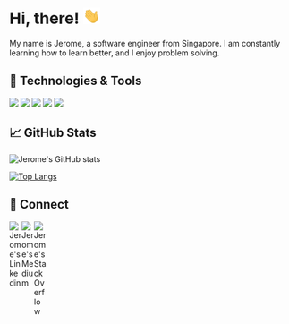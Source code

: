 # Hi, there! <img src="img/wave.gif" width="30px">

My name is Jerome, a software engineer from Singapore. I am constantly learning how to learn better, and I enjoy problem solving.

## 🔧 Technologies & Tools

![](https://img.shields.io/badge/Code-JavaScript-informational?style=flat&logo=javascript&logoColor=white&color=ffc93c)
![](https://img.shields.io/badge/Code-Python-informational?style=flat&logo=python&logoColor=white&color=687980)
![](https://img.shields.io/badge/Tools-PostgreSQL-informational?style=flat&logo=postgresql&logoColor=white&color=2bbc8a)
![](https://img.shields.io/badge/Tools-visual--studio--code-badge.svg?logo=Visual-Studio-code&color=blue)
![](https://img.shields.io/badge/Shell-Bash-informational?style=flat&logo=gnu-bash&logoColor=white&color=black)

## &#x1f4c8; GitHub Stats

![Jerome's GitHub stats](https://github-readme-stats.vercel.app/api?username=jerome-chua&show_icons=true&theme=nord)

[![Top Langs](https://github-readme-stats.vercel.app/api/top-langs/?username=jerome-chua&hide=jupyter%20notebook&layout=compact)](https://github.com/jerome-chua/github-readme-stats)

## 🔗 Connect

<a href="https://www.linkedin.com/in/jeromechua/">
  <img align="left" alt="Jerome's Linkedin" width="22px" src="https://cdn.jsdelivr.net/npm/simple-icons@v3/icons/linkedin.svg" />
</a>

<a href="https://jerome-chua.medium.com/">
  <img align="left" alt="Jerome's Medium" width="22px" src="https://cdn.jsdelivr.net/npm/simple-icons@3.0.1/icons/medium.svg" />
</a>

<a href="">
  <img align="left" alt="Jerome's StackOverflow" width="22px" src="https://cdns.iconmonstr.com/wp-content/assets/preview/2012/240/iconmonstr-stackoverflow-2.png">
</a>

